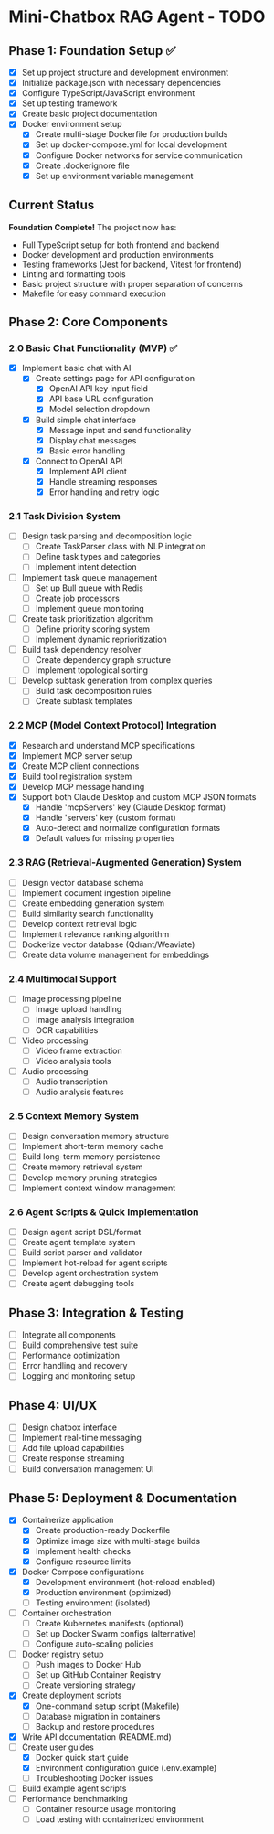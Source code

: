 # Mini-Chatbox RAG Agent - TODO

## Phase 1: Foundation Setup ✅
- [x] Set up project structure and development environment
- [x] Initialize package.json with necessary dependencies
- [x] Configure TypeScript/JavaScript environment
- [x] Set up testing framework
- [x] Create basic project documentation
- [x] Docker environment setup
  - [x] Create multi-stage Dockerfile for production builds
  - [x] Set up docker-compose.yml for local development
  - [x] Configure Docker networks for service communication
  - [x] Create .dockerignore file
  - [x] Set up environment variable management

## Current Status
**Foundation Complete!** The project now has:
- Full TypeScript setup for both frontend and backend
- Docker development and production environments
- Testing frameworks (Jest for backend, Vitest for frontend)
- Linting and formatting tools
- Basic project structure with proper separation of concerns
- Makefile for easy command execution

## Phase 2: Core Components

### 2.0 Basic Chat Functionality (MVP) ✅
- [x] Implement basic chat with AI
  - [x] Create settings page for API configuration
    - [x] OpenAI API key input field
    - [x] API base URL configuration
    - [x] Model selection dropdown
  - [x] Build simple chat interface
    - [x] Message input and send functionality
    - [x] Display chat messages
    - [x] Basic error handling
  - [x] Connect to OpenAI API
    - [x] Implement API client
    - [x] Handle streaming responses
    - [x] Error handling and retry logic

### 2.1 Task Division System
- [ ] Design task parsing and decomposition logic
  - [ ] Create TaskParser class with NLP integration
  - [ ] Define task types and categories
  - [ ] Implement intent detection
- [ ] Implement task queue management
  - [ ] Set up Bull queue with Redis
  - [ ] Create job processors
  - [ ] Implement queue monitoring
- [ ] Create task prioritization algorithm
  - [ ] Define priority scoring system
  - [ ] Implement dynamic reprioritization
- [ ] Build task dependency resolver
  - [ ] Create dependency graph structure
  - [ ] Implement topological sorting
- [ ] Develop subtask generation from complex queries
  - [ ] Build task decomposition rules
  - [ ] Create subtask templates

### 2.2 MCP (Model Context Protocol) Integration
- [x] Research and understand MCP specifications
- [x] Implement MCP server setup
- [x] Create MCP client connections
- [x] Build tool registration system
- [x] Develop MCP message handling
- [x] Support both Claude Desktop and custom MCP JSON formats
  - [x] Handle 'mcpServers' key (Claude Desktop format)
  - [x] Handle 'servers' key (custom format)
  - [x] Auto-detect and normalize configuration formats
  - [x] Default values for missing properties

### 2.3 RAG (Retrieval-Augmented Generation) System
- [ ] Design vector database schema
- [ ] Implement document ingestion pipeline
- [ ] Create embedding generation system
- [ ] Build similarity search functionality
- [ ] Develop context retrieval logic
- [ ] Implement relevance ranking algorithm
- [ ] Dockerize vector database (Qdrant/Weaviate)
- [ ] Create data volume management for embeddings

### 2.4 Multimodal Support
- [ ] Image processing pipeline
  - [ ] Image upload handling
  - [ ] Image analysis integration
  - [ ] OCR capabilities
- [ ] Video processing
  - [ ] Video frame extraction
  - [ ] Video analysis tools
- [ ] Audio processing
  - [ ] Audio transcription
  - [ ] Audio analysis features

### 2.5 Context Memory System
- [ ] Design conversation memory structure
- [ ] Implement short-term memory cache
- [ ] Build long-term memory persistence
- [ ] Create memory retrieval system
- [ ] Develop memory pruning strategies
- [ ] Implement context window management

### 2.6 Agent Scripts & Quick Implementation
- [ ] Design agent script DSL/format
- [ ] Create agent template system
- [ ] Build script parser and validator
- [ ] Implement hot-reload for agent scripts
- [ ] Develop agent orchestration system
- [ ] Create agent debugging tools

## Phase 3: Integration & Testing
- [ ] Integrate all components
- [ ] Build comprehensive test suite
- [ ] Performance optimization
- [ ] Error handling and recovery
- [ ] Logging and monitoring setup

## Phase 4: UI/UX
- [ ] Design chatbox interface
- [ ] Implement real-time messaging
- [ ] Add file upload capabilities
- [ ] Create response streaming
- [ ] Build conversation management UI

## Phase 5: Deployment & Documentation
- [x] Containerize application
  - [x] Create production-ready Dockerfile
  - [x] Optimize image size with multi-stage builds
  - [x] Implement health checks
  - [x] Configure resource limits
- [x] Docker Compose configurations
  - [x] Development environment (hot-reload enabled)
  - [x] Production environment (optimized)
  - [ ] Testing environment (isolated)
- [ ] Container orchestration
  - [ ] Create Kubernetes manifests (optional)
  - [ ] Set up Docker Swarm configs (alternative)
  - [ ] Configure auto-scaling policies
- [ ] Docker registry setup
  - [ ] Push images to Docker Hub
  - [ ] Set up GitHub Container Registry
  - [ ] Create versioning strategy
- [x] Create deployment scripts
  - [x] One-command setup script (Makefile)
  - [ ] Database migration in containers
  - [ ] Backup and restore procedures
- [x] Write API documentation (README.md)
- [ ] Create user guides
  - [x] Docker quick start guide
  - [x] Environment configuration guide (.env.example)
  - [ ] Troubleshooting Docker issues
- [ ] Build example agent scripts
- [ ] Performance benchmarking
  - [ ] Container resource usage monitoring
  - [ ] Load testing with containerized environment